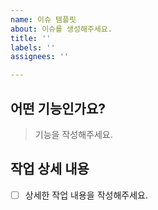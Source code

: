 ```yaml
---
name: 이슈 템플릿
about: 이슈를 생성해주세요.
title: ''
labels: ''
assignees: ''

---
```


## 어떤 기능인가요?

> 기능을 작성해주세요.

## 작업 상세 내용

- [ ] 상세한 작업 내용을 작성해주세요.
